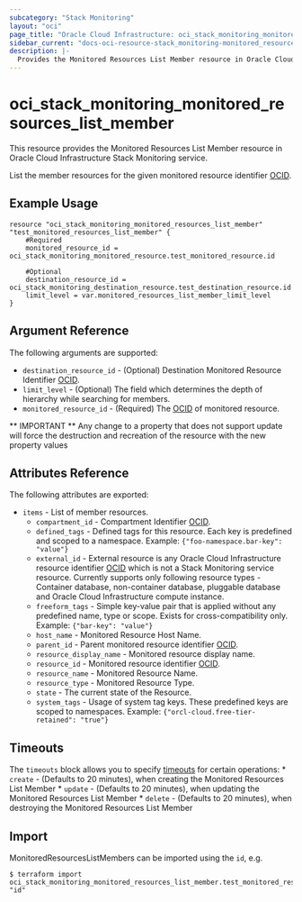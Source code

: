 ```yaml
---
subcategory: "Stack Monitoring"
layout: "oci"
page_title: "Oracle Cloud Infrastructure: oci_stack_monitoring_monitored_resources_list_member"
sidebar_current: "docs-oci-resource-stack_monitoring-monitored_resources_list_member"
description: |-
  Provides the Monitored Resources List Member resource in Oracle Cloud Infrastructure Stack Monitoring service
---
```


# oci_stack_monitoring_monitored_resources_list_member
This resource provides the Monitored Resources List Member resource in Oracle Cloud Infrastructure Stack Monitoring service.

List the member resources for the given monitored resource identifier [OCID](https://docs.cloud.oracle.com/iaas/Content/General/Concepts/identifiers.htm).


## Example Usage

```hcl
resource "oci_stack_monitoring_monitored_resources_list_member" "test_monitored_resources_list_member" {
	#Required
	monitored_resource_id = oci_stack_monitoring_monitored_resource.test_monitored_resource.id

	#Optional
	destination_resource_id = oci_stack_monitoring_destination_resource.test_destination_resource.id
	limit_level = var.monitored_resources_list_member_limit_level
}
```

## Argument Reference

The following arguments are supported:

* `destination_resource_id` - (Optional) Destination Monitored Resource Identifier [OCID](https://docs.cloud.oracle.com/iaas/Content/General/Concepts/identifiers.htm). 
* `limit_level` - (Optional) The field which determines the depth of hierarchy while searching for members. 
* `monitored_resource_id` - (Required) The [OCID](https://docs.cloud.oracle.com/iaas/Content/General/Concepts/identifiers.htm) of monitored resource.


** IMPORTANT **
Any change to a property that does not support update will force the destruction and recreation of the resource with the new property values

## Attributes Reference

The following attributes are exported:

* `items` - List of member resources. 
	* `compartment_id` - Compartment Identifier [OCID](https://docs.cloud.oracle.com/iaas/Content/General/Concepts/identifiers.htm).
	* `defined_tags` - Defined tags for this resource. Each key is predefined and scoped to a namespace. Example: `{"foo-namespace.bar-key": "value"}` 
	* `external_id` - External resource is any Oracle Cloud Infrastructure resource identifier [OCID](https://docs.cloud.oracle.com/iaas/Content/General/Concepts/identifiers.htm) which is not a Stack Monitoring service resource. Currently supports only following resource types - Container database, non-container database,  pluggable database and Oracle Cloud Infrastructure compute instance. 
	* `freeform_tags` - Simple key-value pair that is applied without any predefined name, type or scope. Exists for cross-compatibility only. Example: `{"bar-key": "value"}` 
	* `host_name` - Monitored Resource Host Name. 
	* `parent_id` - Parent monitored resource identifier [OCID](https://docs.cloud.oracle.com/iaas/Content/General/Concepts/identifiers.htm). 
	* `resource_display_name` - Monitored resource display name.
	* `resource_id` - Monitored resource identifier [OCID](https://docs.cloud.oracle.com/iaas/Content/General/Concepts/identifiers.htm). 
	* `resource_name` - Monitored Resource Name. 
	* `resource_type` - Monitored Resource Type. 
	* `state` - The current state of the Resource.
	* `system_tags` - Usage of system tag keys. These predefined keys are scoped to namespaces. Example: `{"orcl-cloud.free-tier-retained": "true"}` 

## Timeouts

The `timeouts` block allows you to specify [timeouts](https://registry.terraform.io/providers/oracle/oci/latest/docs/guides/changing_timeouts) for certain operations:
	* `create` - (Defaults to 20 minutes), when creating the Monitored Resources List Member
	* `update` - (Defaults to 20 minutes), when updating the Monitored Resources List Member
	* `delete` - (Defaults to 20 minutes), when destroying the Monitored Resources List Member


## Import

MonitoredResourcesListMembers can be imported using the `id`, e.g.

```
$ terraform import oci_stack_monitoring_monitored_resources_list_member.test_monitored_resources_list_member "id"
```

